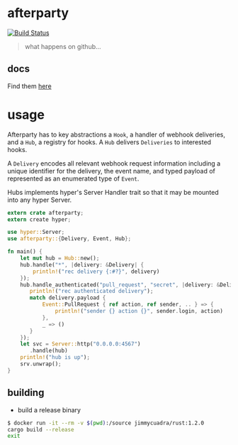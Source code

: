 # afterparty

[![Build Status](https://travis-ci.org/softprops/afterparty.svg?branch=master)](https://travis-ci.org/softprops/afterparty)

> what happens on github...

## docs

Find them [here](http://softprops.github.io/afterparty)

# usage

Afterparty has to key abstractions a `Hook`, a handler of webhook deliveries, and a `Hub`, a registry for hooks. A `Hub` delivers `Deliveries` to interested hooks.

A `Delivery` encodes all relevant webhook request information including a unique identifier for the delivery, the event name, and typed payload of represented as an enumerated type of `Event`.

Hubs implements hyper's Server Handler trait so that it may be mounted into any hyper Server.

```rust
extern crate afterparty;
extern create hyper;

use hyper::Server;
use afterparty::{Delivery, Event, Hub};

fn main() {
    let mut hub = Hub::new();
    hub.handle("*", |delivery: &Delivery| {
        println!("rec delivery {:#?}", delivery)
    });
    hub.handle_authenticated("pull_request", "secret", |delivery: &Delivery| {
       println!("rec authenticated delivery");
       match delivery.payload {
           Event::PullRequest { ref action, ref sender, .. } => {
               println!("sender {} action {}", sender.login, action)
           },
           _ => ()
       }
    });
    let svc = Server::http("0.0.0.0:4567")
       .handle(hub)
    println!("hub is up");
    srv.unwrap();
}
```

## building

* build a release binary

```bash
$ docker run -it --rm -v $(pwd):/source jimmycuadra/rust:1.2.0
cargo build --release
exit
```
